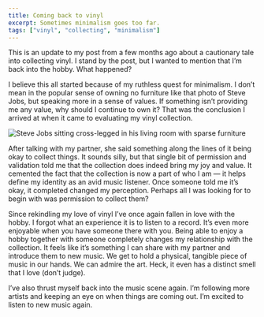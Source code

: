```yaml
---
title: Coming back to vinyl
excerpt: Sometimes minimalism goes too far.
tags: ["vinyl", "collecting", "minimalism"]
---
```


This is an update to my post from a few months ago about a cautionary tale into collecting vinyl. I stand by the post, but I wanted to mention that I’m back into the hobby. What happened?

I believe this all started because of my ruthless quest for minimalism. I don’t mean in the popular sense of owning no furniture like that photo of Steve Jobs, but speaking more in a sense of values. If something isn’t providing me any value, why should I continue to own it? That was the conclusion I arrived at when it came to evaluating my vinyl collection.

![Steve Jobs sitting cross-legged in his living room with sparse furniture](https://cdn.wonderfulfrog.com/images/CB867BB6-6F62-44AC-B1F4-B9B8D290D75C.jpeg "Not my idea of minimalism")

After talking with my partner, she said something along the lines of it being okay to collect things. It sounds silly, but that single bit of permission and validation told me that the collection does indeed bring my joy and value. It cemented the fact that the collection is now a part of who I am — it helps define my identity as an avid music listener. Once someone told me it’s okay, it completed changed my perception. Perhaps all I was looking for to begin with was permission to collect them?

Since rekindling my love of vinyl I’ve once again fallen in love with the hobby. I forgot what an experience it is to listen to a record. It’s even more enjoyable when you have someone there with you. Being able to enjoy a hobby together with someone completely changes my relationship with the collection. It feels like it’s something I can share with my partner and introduce them to new music. We get to hold a physical, tangible piece of music in our hands. We can admire the art. Heck, it even has a distinct smell that I love (don’t judge).

I’ve also thrust myself back into the music scene again. I’m following more artists and keeping an eye on when things are coming out. I’m excited to listen to new music again.
